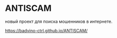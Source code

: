 # ANTISCAM
новый проект для поиска мошенников в интернете. 


https://badvino-ctrl.github.io/ANTISCAM/